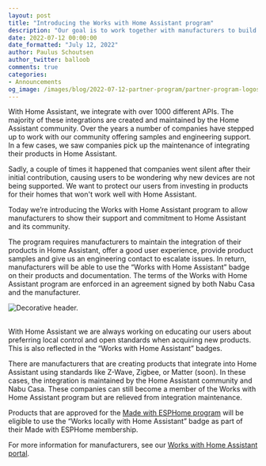 ```yaml
---
layout: post
title: "Introducing the Works with Home Assistant program"
description: "Our goal is to work together with manufacturers to build the best experience for our shared user base."
date: 2022-07-12 00:00:00
date_formatted: "July 12, 2022"
author: Paulus Schoutsen
author_twitter: balloob
comments: true
categories:
- Announcements
og_image: /images/blog/2022-07-12-partner-program/partner-program-logos.jpg
---
```



With Home Assistant, we integrate with over 1000 different APIs. The majority of these integrations are created and maintained by the Home Assistant community. Over the years a number of companies have stepped up to work with our community offering samples and engineering support. In a few cases, we saw companies pick up the maintenance of integrating their products in Home Assistant.

Sadly, a couple of times it happened that companies went silent after their initial contribution, causing users to be wondering why new devices are not being supported. We want to protect our users from investing in products for their homes that won't work well with Home Assistant.

Today we’re introducing the Works with Home Assistant program to allow manufacturers to show their support and commitment to Home Assistant and its community.

The program requires manufacturers to maintain the integration of their products in Home Assistant, offer a good user experience, provide product samples and give us an engineering contact to escalate issues. In return, manufacturers will be able to use the “Works with Home Assistant” badge on their products and documentation. The terms of the Works with Home Assistant program are enforced in an agreement signed by both Nabu Casa and the manufacturer.

<img src='/images/blog/2022-07-12-partner-program/partner-program-logos.jpg' alt="Decorative header." class='no-shadow'>
<br><br>

With Home Assistant we are always working on educating our users about preferring local control and open standards when acquiring new products. This is also reflected in the “Works with Home Assistant” badges.

There are manufacturers that are creating products that integrate into Home Assistant using standards like Z-Wave, Zigbee, or Matter (soon). In these cases, the integration is maintained by the Home Assistant community and Nabu Casa. These companies can still become a member of the Works with Home Assistant program but are relieved from integration maintenance.

Products that are approved for the [Made with ESPHome program](https://esphome.io/guides/made_for_esphome.html) will be eligible to use the “Works locally with Home Assistant” badge as part of their Made with ESPHome membership.

For more information for manufacturers, see our [Works with Home Assistant portal](https://partner.home-assistant.io).
